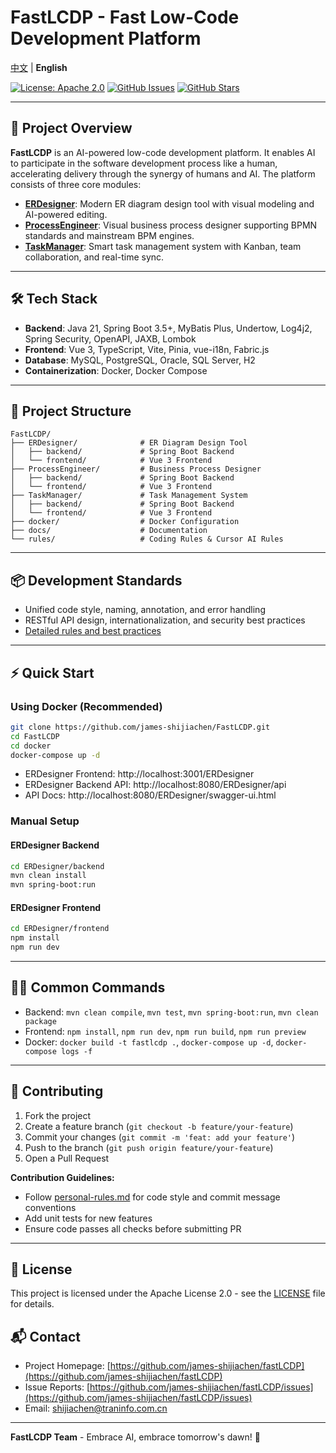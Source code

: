 # FastLCDP - Fast Low-Code Development Platform

[中文](README.zh.md) | **English**

[![License: Apache 2.0](https://img.shields.io/badge/License-Apache%202.0-blue.svg)](https://github.com/james-shijiachen/fastLCDP/blob/main/LICENSE)
[![GitHub Issues](https://img.shields.io/github/issues/james-shijiachen/fastLCDP)](https://github.com/james-shijiachen/fastLCDP/issues)
[![GitHub Stars](https://img.shields.io/github/stars/james-shijiachen/fastLCDP)](https://github.com/james-shijiachen/fastLCDP/stargazers)

---

## 🚀 Project Overview

**FastLCDP** is an AI-powered low-code development platform. It enables AI to participate in the software development process like a human, accelerating delivery through the synergy of humans and AI. The platform consists of three core modules:

- [**ERDesigner**](./ERDesigner/README.md): Modern ER diagram design tool with visual modeling and AI-powered editing.
- [**ProcessEngineer**](./ProcessEngineer/README.md): Visual business process designer supporting BPMN standards and mainstream BPM engines.
- [**TaskManager**](./TaskManager/README.md): Smart task management system with Kanban, team collaboration, and real-time sync.

---

## 🛠️ Tech Stack
- **Backend**: Java 21, Spring Boot 3.5+, MyBatis Plus, Undertow, Log4j2, Spring Security, OpenAPI, JAXB, Lombok
- **Frontend**: Vue 3, TypeScript, Vite, Pinia, vue-i18n, Fabric.js
- **Database**: MySQL, PostgreSQL, Oracle, SQL Server, H2
- **Containerization**: Docker, Docker Compose

---

## 📁 Project Structure
```
FastLCDP/
├── ERDesigner/              # ER Diagram Design Tool
│   ├── backend/             # Spring Boot Backend
│   └── frontend/            # Vue 3 Frontend
├── ProcessEngineer/         # Business Process Designer
│   ├── backend/             # Spring Boot Backend
│   └── frontend/            # Vue 3 Frontend
├── TaskManager/             # Task Management System
│   ├── backend/             # Spring Boot Backend
│   └── frontend/            # Vue 3 Frontend
├── docker/                  # Docker Configuration
├── docs/                    # Documentation
└── rules/                   # Coding Rules & Cursor AI Rules
```

---

## 📦 Development Standards
- Unified code style, naming, annotation, and error handling
- RESTful API design, internationalization, and security best practices
- [Detailed rules and best practices](rules/cursor/personal-rules.md)

---

## ⚡ Quick Start

### Using Docker (Recommended)
```bash
git clone https://github.com/james-shijiachen/FastLCDP.git
cd FastLCDP
cd docker
docker-compose up -d
```
- ERDesigner Frontend: http://localhost:3001/ERDesigner
- ERDesigner Backend API: http://localhost:8080/ERDesigner/api
- API Docs: http://localhost:8080/ERDesigner/swagger-ui.html

### Manual Setup
#### ERDesigner Backend
```bash
cd ERDesigner/backend
mvn clean install
mvn spring-boot:run
```
#### ERDesigner Frontend
```bash
cd ERDesigner/frontend
npm install
npm run dev
```

---

## 🧑‍💻 Common Commands
- Backend: `mvn clean compile`, `mvn test`, `mvn spring-boot:run`, `mvn clean package`
- Frontend: `npm install`, `npm run dev`, `npm run build`, `npm run preview`
- Docker: `docker build -t fastlcdp .`, `docker-compose up -d`, `docker-compose logs -f`

---

## 🤝 Contributing
1. Fork the project
2. Create a feature branch (`git checkout -b feature/your-feature`)
3. Commit your changes (`git commit -m 'feat: add your feature'`)
4. Push to the branch (`git push origin feature/your-feature`)
5. Open a Pull Request

**Contribution Guidelines:**
- Follow [personal-rules.md](rules/cursor/personal-rules.md) for code style and commit message conventions
- Add unit tests for new features
- Ensure code passes all checks before submitting PR

---

## 📄 License
This project is licensed under the Apache License 2.0 - see the [LICENSE](https://github.com/james-shijiachen/fastLCDP/blob/main/LICENSE) file for details.

## 📬 Contact
- Project Homepage: [https://github.com/james-shijiachen/fastLCDP](https://github.com/james-shijiachen/fastLCDP)
- Issue Reports: [https://github.com/james-shijiachen/fastLCDP/issues](https://github.com/james-shijiachen/fastLCDP/issues)
- Email: [shijiachen@traninfo.com.cn](mailto:shijiachen@traninfo.com.cn)

---

**FastLCDP Team** - Embrace AI, embrace tomorrow's dawn! 🚀